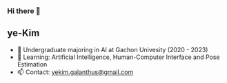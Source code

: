 ### Hi there 👋

<!--
**ye-Kim/ye-Kim** is a ✨ _special_ ✨ repository because its `README.md` (this file) appears on your GitHub profile.

Here are some ideas to get you started:

- 🔭 I’m currently working on ...
- 🌱 I’m currently learning ...
- 👯 I’m looking to collaborate on ...
- 🤔 I’m looking for help with ...
- 💬 Ask me about ...
- 📫 How to reach me: ...
- 😄 Pronouns: ...
- ⚡ Fun fact: ...
-->

## ye-Kim
- 📝 Undergraduate majoring in AI at Gachon Univesity (2020 - 2023)
- 🌱 Learning: Artificial Intelligence, Human-Computer Interface and Pose Estimation
- 📫 Contact: yekim.galanthus@gmail.com
